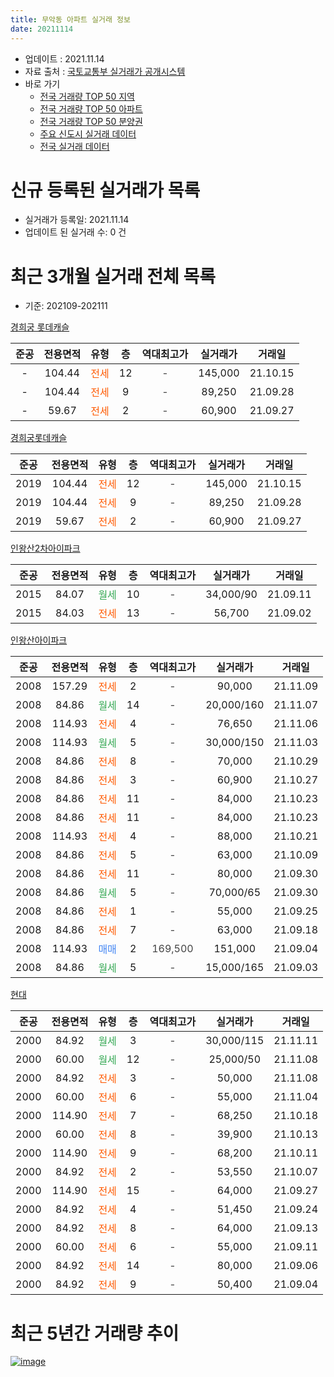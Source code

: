 ```yaml
---
title: 무악동 아파트 실거래 정보
date: 20211114
---
```


* 업데이트 : 2021.11.14
* 자료 출처 : [국토교통부 실거래가 공개시스템](http://rt.molit.go.kr)
* 바로 가기
    * [전국 거래량 TOP 50 지역](https://apt-info.github.io/apt-trade-info/tr)
    * [전국 거래량 TOP 50 아파트](https://apt-info.github.io/apt-trade-info/ta)
    * [전국 거래량 TOP 50 분양권](https://apt-info.github.io/apt-trade-info/tb)
    * [주요 신도시 실거래 데이터](https://apt-info.github.io/apt-trade-info/newtown)
    * [전국 실거래 데이터](https://apt-info.github.io/apt-trade-info/all)



<script async src="https://pagead2.googlesyndication.com/pagead/js/adsbygoogle.js"></script>
<!-- 기본광고 -->
<ins class="adsbygoogle"
     style="display:block"
     data-ad-client="ca-pub-1142216861245946"
     data-ad-slot="4805727019"
     data-ad-format="auto"
     data-full-width-responsive="true"></ins>
<script>
     (adsbygoogle = window.adsbygoogle || []).push({});
</script>


# 신규 등록된 실거래가 목록

* 실거래가 등록일: 2021.11.14
* 업데이트 된 실거래 수: 0 건




<script async src="https://pagead2.googlesyndication.com/pagead/js/adsbygoogle.js"></script>
<!-- 기본광고 -->
<ins class="adsbygoogle"
     style="display:block"
     data-ad-client="ca-pub-1142216861245946"
     data-ad-slot="4805727019"
     data-ad-format="auto"
     data-full-width-responsive="true"></ins>
<script>
     (adsbygoogle = window.adsbygoogle || []).push({});
</script>


# 최근 3개월 실거래 전체 목록
* 기준: 202109-202111


[경희궁 롯데캐슬](https://search.naver.com/search.naver?query=%EA%B2%BD%ED%9D%AC%EA%B6%81+%EB%A1%AF%EB%8D%B0%EC%BA%90%EC%8A%AC)

|준공|전용면적|유형|층|역대최고가|실거래가|거래일|
|:---:|:---:|:---:|:---:|:---:|:---:|:---:|
|-|104.44|<span style="color:#FF5A00">전세</span>|12|<span style="color:#444444">-</span>|145,000|21.10.15|
|-|104.44|<span style="color:#FF5A00">전세</span>|9|<span style="color:#444444">-</span>|89,250|21.09.28|
|-|59.67|<span style="color:#FF5A00">전세</span>|2|<span style="color:#444444">-</span>|60,900|21.09.27|

[경희궁롯데캐슬](https://search.naver.com/search.naver?query=%EA%B2%BD%ED%9D%AC%EA%B6%81%EB%A1%AF%EB%8D%B0%EC%BA%90%EC%8A%AC)

|준공|전용면적|유형|층|역대최고가|실거래가|거래일|
|:---:|:---:|:---:|:---:|:---:|:---:|:---:|
|2019|104.44|<span style="color:#FF5A00">전세</span>|12|<span style="color:#444444">-</span>|145,000|21.10.15|
|2019|104.44|<span style="color:#FF5A00">전세</span>|9|<span style="color:#444444">-</span>|89,250|21.09.28|
|2019|59.67|<span style="color:#FF5A00">전세</span>|2|<span style="color:#444444">-</span>|60,900|21.09.27|

[인왕산2차아이파크](https://search.naver.com/search.naver?query=%EC%9D%B8%EC%99%95%EC%82%B02%EC%B0%A8%EC%95%84%EC%9D%B4%ED%8C%8C%ED%81%AC)

|준공|전용면적|유형|층|역대최고가|실거래가|거래일|
|:---:|:---:|:---:|:---:|:---:|:---:|:---:|
|2015|84.07|<span style="color:#34A853">월세</span>|10|<span style="color:#444444">-</span>|34,000/90|21.09.11|
|2015|84.03|<span style="color:#FF5A00">전세</span>|13|<span style="color:#444444">-</span>|56,700|21.09.02|

[인왕산아이파크](https://search.naver.com/search.naver?query=%EC%9D%B8%EC%99%95%EC%82%B0%EC%95%84%EC%9D%B4%ED%8C%8C%ED%81%AC)

|준공|전용면적|유형|층|역대최고가|실거래가|거래일|
|:---:|:---:|:---:|:---:|:---:|:---:|:---:|
|2008|157.29|<span style="color:#FF5A00">전세</span>|2|<span style="color:#444444">-</span>|90,000|21.11.09|
|2008|84.86|<span style="color:#34A853">월세</span>|14|<span style="color:#444444">-</span>|20,000/160|21.11.07|
|2008|114.93|<span style="color:#FF5A00">전세</span>|4|<span style="color:#444444">-</span>|76,650|21.11.06|
|2008|114.93|<span style="color:#34A853">월세</span>|5|<span style="color:#444444">-</span>|30,000/150|21.11.03|
|2008|84.86|<span style="color:#FF5A00">전세</span>|8|<span style="color:#444444">-</span>|70,000|21.10.29|
|2008|84.86|<span style="color:#FF5A00">전세</span>|3|<span style="color:#444444">-</span>|60,900|21.10.27|
|2008|84.86|<span style="color:#FF5A00">전세</span>|11|<span style="color:#444444">-</span>|84,000|21.10.23|
|2008|84.86|<span style="color:#FF5A00">전세</span>|11|<span style="color:#444444">-</span>|84,000|21.10.23|
|2008|114.93|<span style="color:#FF5A00">전세</span>|4|<span style="color:#444444">-</span>|88,000|21.10.21|
|2008|84.86|<span style="color:#FF5A00">전세</span>|5|<span style="color:#444444">-</span>|63,000|21.10.09|
|2008|84.86|<span style="color:#FF5A00">전세</span>|11|<span style="color:#444444">-</span>|80,000|21.09.30|
|2008|84.86|<span style="color:#34A853">월세</span>|5|<span style="color:#444444">-</span>|70,000/65|21.09.30|
|2008|84.86|<span style="color:#FF5A00">전세</span>|1|<span style="color:#444444">-</span>|55,000|21.09.25|
|2008|84.86|<span style="color:#FF5A00">전세</span>|7|<span style="color:#444444">-</span>|63,000|21.09.18|
|2008|114.93|<span style="color:#4285F3">매매</span>|2|<span style="color:#444444">169,500</span>|151,000|21.09.04|
|2008|84.86|<span style="color:#34A853">월세</span>|5|<span style="color:#444444">-</span>|15,000/165|21.09.03|

[현대](https://search.naver.com/search.naver?query=%ED%98%84%EB%8C%80)

|준공|전용면적|유형|층|역대최고가|실거래가|거래일|
|:---:|:---:|:---:|:---:|:---:|:---:|:---:|
|2000|84.92|<span style="color:#34A853">월세</span>|3|<span style="color:#444444">-</span>|30,000/115|21.11.11|
|2000|60.00|<span style="color:#34A853">월세</span>|12|<span style="color:#444444">-</span>|25,000/50|21.11.08|
|2000|84.92|<span style="color:#FF5A00">전세</span>|3|<span style="color:#444444">-</span>|50,000|21.11.08|
|2000|60.00|<span style="color:#FF5A00">전세</span>|6|<span style="color:#444444">-</span>|55,000|21.11.04|
|2000|114.90|<span style="color:#FF5A00">전세</span>|7|<span style="color:#444444">-</span>|68,250|21.10.18|
|2000|60.00|<span style="color:#FF5A00">전세</span>|8|<span style="color:#444444">-</span>|39,900|21.10.13|
|2000|114.90|<span style="color:#FF5A00">전세</span>|9|<span style="color:#444444">-</span>|68,200|21.10.11|
|2000|84.92|<span style="color:#FF5A00">전세</span>|2|<span style="color:#444444">-</span>|53,550|21.10.07|
|2000|114.90|<span style="color:#FF5A00">전세</span>|15|<span style="color:#444444">-</span>|64,000|21.09.27|
|2000|84.92|<span style="color:#FF5A00">전세</span>|4|<span style="color:#444444">-</span>|51,450|21.09.24|
|2000|84.92|<span style="color:#FF5A00">전세</span>|8|<span style="color:#444444">-</span>|64,000|21.09.13|
|2000|60.00|<span style="color:#FF5A00">전세</span>|6|<span style="color:#444444">-</span>|55,000|21.09.11|
|2000|84.92|<span style="color:#FF5A00">전세</span>|14|<span style="color:#444444">-</span>|80,000|21.09.06|
|2000|84.92|<span style="color:#FF5A00">전세</span>|9|<span style="color:#444444">-</span>|50,400|21.09.04|



<script async src="https://pagead2.googlesyndication.com/pagead/js/adsbygoogle.js"></script>
<!-- 기본광고 -->
<ins class="adsbygoogle"
     style="display:block"
     data-ad-client="ca-pub-1142216861245946"
     data-ad-slot="4805727019"
     data-ad-format="auto"
     data-full-width-responsive="true"></ins>
<script>
     (adsbygoogle = window.adsbygoogle || []).push({});
</script>


# 최근 5년간 거래량 추이


<div style="width:100%;">
    <canvas id="deal_progress" height="200"></canvas>
</div>

<script>
new Chart(document.getElementById("deal_progress"), {
    type: 'line',
    data: {
        labels: ['16.01','16.02','16.03','16.04','16.05','16.06','16.07','16.08','16.09','16.10','16.11','16.12','17.01','17.02','17.03','17.04','17.05','17.06','17.07','17.08','17.09','17.10','17.11','17.12','18.01','18.02','18.03','18.04','18.05','18.06','18.07','18.08','18.09','18.10','18.11','18.12','19.01','19.02','19.03','19.04','19.05','19.06','19.07','19.08','19.09','19.10','19.11','19.12','20.01','20.02','20.03','20.04','20.05','20.06','20.07','20.08','20.09','20.10','20.11','20.12','21.01','21.02','21.03','21.04','21.05','21.06','21.07','21.08','21.09','21.10','21.11'],
        datasets: [{
            label: '매매/분양권',
            data: [4,8,7,13,17,16,14,24,19,14,13,10,10,10,12,4,24,20,21,7,14,12,27,14,26,17,6,8,5,7,9,29,7,1,1,0,0,1,4,1,9,13,13,5,10,22,25,7,3,10,4,1,10,16,14,5,5,6,13,15,10,11,3,6,4,4,4,7,1,0,0],
            borderColor: "rgba(66, 133, 243, 1)",
            backgroundColor: "rgba(66, 133, 243, 0.05)",
            borderWidth: 1,
            pointRadius: 0,
            fill: false,
            lineTension: 0
        },{
            label: '전/월세',
            data: [18,21,12,12,11,11,17,13,12,10,7,18,15,26,15,9,16,10,13,21,13,14,18,21,22,18,16,7,12,17,14,15,12,10,9,21,31,34,33,22,17,22,14,16,14,13,22,21,22,16,10,6,11,17,8,18,11,17,10,13,22,17,18,13,11,13,19,15,17,12,8],
            borderColor: "rgba(255, 90, 0, 1)",
            backgroundColor: "rgba(255, 90, 0, 0.05)",
            borderWidth: 1,
            pointRadius: 0,
            fill: false,
            lineTension: 0
        },{
            label: '합계',
            data: [22,29,19,25,28,27,31,37,31,24,20,28,25,36,27,13,40,30,34,28,27,26,45,35,48,35,22,15,17,24,23,44,19,11,10,21,31,35,37,23,26,35,27,21,24,35,47,28,25,26,14,7,21,33,22,23,16,23,23,28,32,28,21,19,15,17,23,22,18,12,8],
            borderColor: "rgba(0, 0, 0, 1)",
            backgroundColor: "rgba(0, 0, 0, 0.03)",
            borderWidth: 0.1,
            pointRadius: 0,
            fill: true,
            lineTension: 0
        }
        ]
    },
    options: {
        responsive: true,
        title: {
            display: false
        },
        tooltips: {
            mode: 'index',
            intersect: false
        },
        hover: {
            mode: 'nearest',
            intersect: true
        },
        scales: {
            xAxes: [{
                display: true,
                scaleLabel: {
                    display: true,
                    labelString: '년/월'
                }
            }],
            yAxes: [{
                display: true,
                ticks: {
                    suggestedMin: 0,
                },
                scaleLabel: {
                    display: true,
                    labelString: '실거래 수'
                }
            }]
        }
    }
});

</script>


[![image](https://apt-info.github.io/images/2020-01-03-apt-trade-info/1024x500.png)](https://play.google.com/store/apps/details?id=com.aptinfo.apttradeinfo)

